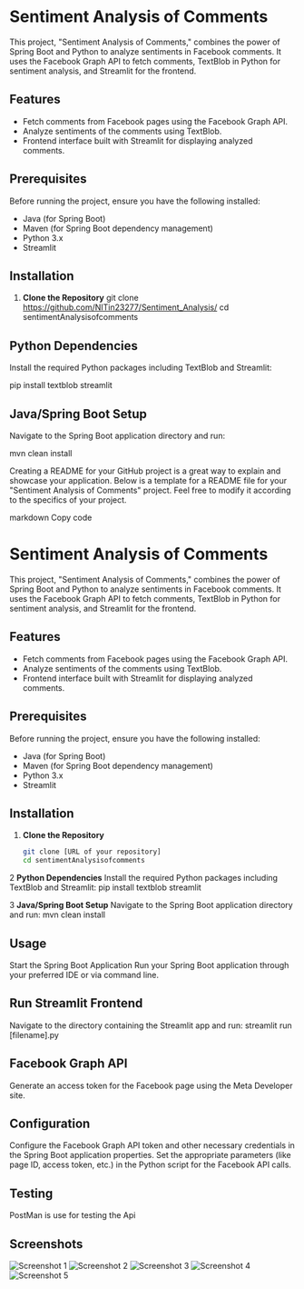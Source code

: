 # Sentiment Analysis of Comments

This project, "Sentiment Analysis of Comments," combines the power of Spring Boot and Python to analyze sentiments in Facebook comments. It uses the Facebook Graph API to fetch comments, TextBlob in Python for sentiment analysis, and Streamlit for the frontend.

## Features

- Fetch comments from Facebook pages using the Facebook Graph API.
- Analyze sentiments of the comments using TextBlob.
- Frontend interface built with Streamlit for displaying analyzed comments.

## Prerequisites

Before running the project, ensure you have the following installed:
- Java (for Spring Boot)
- Maven (for Spring Boot dependency management)
- Python 3.x
- Streamlit

## Installation

1. **Clone the Repository**
   git clone https://github.com/NITin23277/Sentiment_Analysis/
   cd sentimentAnalysisofcomments



## Python Dependencies
Install the required Python packages including TextBlob and Streamlit:

pip install textblob streamlit


## Java/Spring Boot Setup
Navigate to the Spring Boot application directory and run:

mvn clean install



Creating a README for your GitHub project is a great way to explain and showcase your application. Below is a template for a README file for your "Sentiment Analysis of Comments" project. Feel free to modify it according to the specifics of your project.

markdown
Copy code
# Sentiment Analysis of Comments

This project, "Sentiment Analysis of Comments," combines the power of Spring Boot and Python to analyze sentiments in Facebook comments. It uses the Facebook Graph API to fetch comments, TextBlob in Python for sentiment analysis, and Streamlit for the frontend.

## Features

- Fetch comments from Facebook pages using the Facebook Graph API.
- Analyze sentiments of the comments using TextBlob.
- Frontend interface built with Streamlit for displaying analyzed comments.

## Prerequisites

Before running the project, ensure you have the following installed:
- Java (for Spring Boot)
- Maven (for Spring Boot dependency management)
- Python 3.x
- Streamlit

## Installation

1. **Clone the Repository**
   ```sh
   git clone [URL of your repository]
   cd sentimentAnalysisofcomments

   
2 **Python Dependencies**
Install the required Python packages including TextBlob and Streamlit:
pip install textblob streamlit


3 **Java/Spring Boot Setup**
Navigate to the Spring Boot application directory and run:
mvn clean install


## Usage
Start the Spring Boot Application
Run your Spring Boot application through your preferred IDE or via command line.

## Run Streamlit Frontend
Navigate to the directory containing the Streamlit app and run:
streamlit run [filename].py

## Facebook Graph API
Generate an access token for the Facebook page using the Meta Developer site.

## Configuration
Configure the Facebook Graph API token and other necessary credentials in the Spring Boot application properties.
Set the appropriate parameters (like page ID, access token, etc.) in the Python script for the Facebook API calls.

## Testing
PostMan is use for testing the Api


## Screenshots
![Screenshot 1](https://github.com/NITin23277/Sentiment_Analysis/blob/main/images/s5.png)
![Screenshot 2](https://github.com/NITin23277/Sentiment_Analysis/blob/main/images/s4.png)
![Screenshot 3](https://github.com/NITin23277/Sentiment_Analysis/blob/main/images/s3.png)
![Screenshot 4](https://github.com/NITin23277/Sentiment_Analysis/blob/main/images/s2.png)
![Screenshot 5](https://github.com/NITin23277/Sentiment_Analysis/blob/main/images/s1.png)
